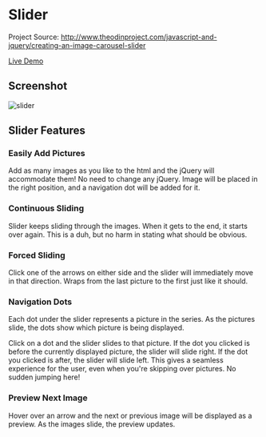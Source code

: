 # Slider

Project Source: http://www.theodinproject.com/javascript-and-jquery/creating-an-image-carousel-slider

[Live Demo](https://rawgit.com/craftykate/odin-project/master/Chapter_06-JavaScript_and_jQuery/slider/index.html)

## Screenshot

![slider](https://github.com/craftykate/odin-project/blob/master/Chapter_06-JavaScript_and_jQuery/snake/img/slider.png)

## Slider Features
<h3>Easily Add Pictures</h3>
<p>Add as many images as you like to the html and the jQuery will accommodate them! No need to change any jQuery. Image will be placed in the right position, and a navigation dot will be added for it.</p>
<h3>Continuous Sliding</h3>
<p>Slider keeps sliding through the images. When it gets to the end, it starts over again. This is a duh, but no harm in stating what should be obvious.</p>
<h3>Forced Sliding</h3>
<p>Click one of the arrows on either side and the slider will immediately move in that direction. Wraps from the last picture to the first just like it should.</p>
<h3>Navigation Dots</h3>
<p>Each dot under the slider represents a picture in the series. As the pictures slide, the dots show which picture is being displayed.</p>
<p>Click on a dot and the slider slides to that picture. If the dot you clicked is before the currently displayed picture, the slider will slide right. If the dot you clicked is after, the slider will slide left. This gives a seamless experience for the user, even when you're skipping over pictures. No sudden jumping here!</p>
<h3>Preview Next Image</h3>
<p>Hover over an arrow and the next or previous image will be displayed as a preview. As the images slide, the preview updates.</p>